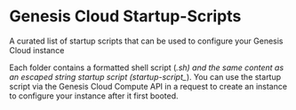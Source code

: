 # Genesis Cloud Startup-Scripts
A curated list of startup scripts that can be used to configure your Genesis Cloud instance

Each folder contains a formatted shell script (*.sh) and the same content as an escaped string startup script (startup-script_*).
You can use the startup script via the Genesis Cloud Compute API in a request to create an instance to configure your instance after it first booted.